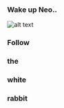 ### Wake up Neo..

![alt text](https://res.cloudinary.com/teepublic/image/private/s--4RxGuztg--/t_Resized%20Artwork/c_fit,g_north_west,h_1054,w_1054/co_ffffff,e_outline:53/co_ffffff,e_outline:inner_fill:53/co_bbbbbb,e_outline:3:1000/c_mpad,g_center,h_1260,w_1260/b_rgb:eeeeee/c_limit,f_auto,h_630,q_90,w_630/v1600711266/production/designs/14252180_0.jpg)


### Follow 
### the 
### white 
### rabbit

